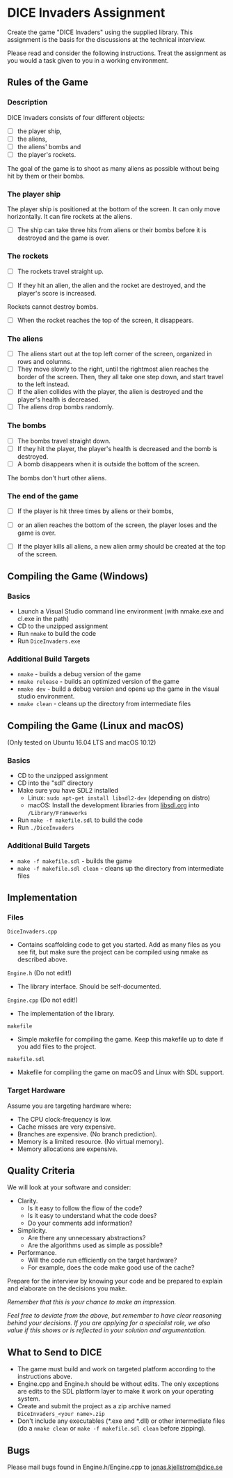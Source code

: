 DICE Invaders Assignment
========================

Create the game "DICE Invaders" using the supplied library. This assignment is
the basis for the discussions at the technical interview.

Please read and consider the following instructions. Treat the assignment as you
would a task given to you in a working environment. 
 

Rules of the Game 
-----------------
 
### Description 
DICE Invaders consists of four different objects: 

- [ ] the player ship,
- [ ] the aliens,
- [ ] the aliens' bombs and 
- [ ] the player's rockets.

The goal of the game is to shoot as many aliens as possible without being hit by them or their bombs. 
 
### The player ship 
The player ship is positioned at the bottom of the screen. It can only move
horizontally. It can fire rockets at the aliens.

- [ ] The ship can take three hits from aliens or their bombs before it is destroyed and the game is over. 
 
### The rockets 

- [ ] The rockets travel straight up. 

- [ ] If they hit an alien, the alien and the rocket are destroyed, and the player's score is increased.

Rockets cannot destroy bombs. 

- [ ] When the rocket reaches the top of the screen, it disappears. 

### The aliens 

- [ ] The aliens start out at the top left corner of the screen, organized in rows and
columns.
- [ ] They move slowly to the right, until the rightmost alien reaches the
border of the screen. Then, they all take one step down, and start travel to the
left instead. 
- [ ] If the alien collides with the player, the alien is destroyed and
the player's health is decreased.
- [ ] The aliens drop bombs randomly. 
 
### The bombs 

- [ ] The bombs travel straight down. 
- [ ] If they hit the player, the player's health is decreased and the bomb is destroyed.
- [ ] A bomb disappears when it is outside the bottom of the screen. 

The bombs don't hurt other aliens. 
 
### The end of the game 

- [ ] If the player is hit three times by aliens or their bombs,
- [ ] or an alien reaches the bottom of the screen,
the player loses and the game is over. 

- [ ] If the player kills all aliens, a new alien army should be created at the top of the screen. 
 

Compiling the Game (Windows)
----------------------------

### Basics
- Launch a Visual Studio command line environment (with nmake.exe and cl.exe in
  the path)
- CD to the unzipped assignment
- Run `nmake` to build the code
- Run `DiceInvaders.exe`

### Additional Build Targets
- `nmake` - builds a debug version of the game
- `nmake release` - builds an optimized version of the game
- `nmake dev` - build a debug version and opens up the game in the visual studio
  environment.
- `nmake clean` - cleans up the directory from intermediate files


Compiling the Game (Linux and macOS)
------------------------------------
(Only tested on Ubuntu 16.04 LTS and macOS 10.12)

### Basics
- CD to the unzipped assignment
- CD into the "sdl" directory
- Make sure you have SDL2 installed
  - Linux: `sudo apt-get install libsdl2-dev` (depending on distro)
  - macOS: Install the development libraries from [libsdl.org](https://www.libsdl.org/download-2.0.php) into `/Library/Frameworks`
- Run `make -f makefile.sdl` to build the code
- Run `./DiceInvaders`

### Additional Build Targets
- `make -f makefile.sdl` - builds the game
- `make -f makefile.sdl clean` - cleans up the directory from intermediate files


Implementation 
--------------

### Files

`DiceInvaders.cpp`
- Contains scaffolding code to get you started. Add as many files as you see
  fit, but make sure the project can be compiled using nmake as described above.

`Engine.h` (Do not edit!)
- The library interface. Should be self-documented.

`Engine.cpp` (Do not edit!)
- The implementation of the library.

`makefile`
- Simple makefile for compiling the game. Keep this makefile up to date if you
  add files to the project.

`makefile.sdl`
- Makefile for compiling the game on macOS and Linux with SDL support.

### Target Hardware 
Assume you are targeting hardware where: 

- The CPU clock-frequency is low. 
- Cache misses are very expensive. 
- Branches are expensive. (No branch prediction). 
- Memory is a limited resource. (No virtual memory). 
- Memory allocations are expensive. 


Quality Criteria
----------------

We will look at your software and consider: 

- Clarity. 
  - Is it easy to follow the flow of the code? 
  - Is it easy to understand what the code does? 
  - Do your comments add information? 
- Simplicity.
  - Are there any unnecessary abstractions? 
  - Are the algorithms used as simple as possible? 
- Performance. 
  - Will the code run efficiently on the target hardware? 
  - For example, does the code make good use of the cache? 
 
Prepare for the interview by knowing your code and be prepared to explain and
elaborate on the decisions you make. 
 
*Remember that this is your chance to make an impression.*
 
*Feel free to deviate from the above, but remember to have clear reasoning
behind your decisions. If you are applying for a specialist role, we also value
if this shows or is reflected in your solution and argumentation.*
 

What to Send to DICE 
--------------------

- The game must build and work on targeted platform according to the instructions above.
- Engine.cpp and Engine.h should be without edits. The only exceptions are edits to the SDL platform layer to make it work on your operating system.
- Create and submit the project as a zip archive named `DiceInvaders_<your name>.zip`
- Don't include any executables (*.exe and *.dll) or other intermediate files
  (do a `nmake clean` or `make -f makefile.sdl clean` before zipping).

Bugs
----
Please mail bugs found in Engine.h/Engine.cpp to jonas.kjellstrom@dice.se

